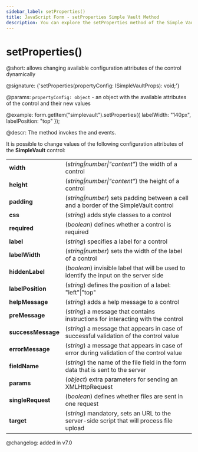 ```yaml
---
sidebar_label: setProperties()
title: JavaScript Form - setProperties Simple Vault Method 
description: You can explore the setProperties method of the Simple Vault control of Form in the documentation of the DHTMLX JavaScript UI library. Browse developer guides and API reference, try out code examples and live demos, and download a free 30-day evaluation version of DHTMLX Suite 7.
---
```


# setProperties()

@short: allows changing available configuration attributes of the control dynamically

@signature: {'setProperties(propertyConfig: ISimpleVaultProps): void;'}

@params:
`propertyConfig: object` - an object with the available attributes of the control and their new values

@example:
form.getItem("simplevault").setProperties({
    labelWidth: "140px", 
    labelPosition: "top"
});
 
@descr:
The method invokes the [](form/api/simplevault/simplevault_afterchangeproperties_event.md) and [](form/api/simplevault/simplevault_beforechangeproperties_event.md) events.

It is possible to change values of the following configuration attributes of the **SimpleVault** control:

<table>
	<tbody>
    <tr>
			<td><b>width</b></td>
			<td>(<i>string|number|"content"</i>) the width of a control</td>
		</tr>
    <tr>
			<td><b>height</b></td>
			<td>(<i>string|number|"content"</i>) the height of a control</td>
		</tr>
         <tr>
			<td><b>padding</b></td>
			<td>(<i>string|number</i>) sets padding between a cell and a border of the SimpleVault control</td>
		</tr>	
    <tr>
			<td><b>css</b></td>
			<td>(<i>string</i>) adds style classes to a control</td>
		</tr>
    <tr>
			<td><b>required</b></td>
			<td>(<i>boolean</i>) defines whether a control is required</td>
		</tr>
    <tr>
			<td><b>label</b></td>
			<td>(<i>string</i>) specifies a label for a control</td>
		</tr>
    <tr>
			<td><b>labelWidth</b></td>
			<td>(<i>string|number</i>) sets the width of the label of a control</td>
		</tr>
    <tr>
			<td><b>hiddenLabel</b></td>
			<td>(<i>boolean</i>) invisible label that will be used to identify the input on the server side</td>
		</tr>
    <tr>
			<td><b>labelPosition</b></td>
			<td>(<i>string</i>) defines the position of a label: "left"|"top"</td>
		</tr>
    <tr>
			<td><b>helpMessage</b></td>
			<td>(<i>string</i>) adds a help message to a control</td>
		</tr>
    <tr>
			<td><b>preMessage</b></td>
			<td>(<i>string</i>) a message that contains instructions for interacting with the control</td>
		</tr>
    <tr>
			<td><b>successMessage</b></td>
			<td>(<i>string</i>) a message that appears in case of successful validation of the control value</td>
		</tr>
    <tr>
			<td><b>errorMessage</b></td>
			<td>(<i>string</i>) a message that appears in case of error during validation of the control value</td>
		</tr>
    <tr>
			<td><b>fieldName</b></td>
			<td>(<i>string</i>) the name of the file field in the form data that is sent to the server </td>
		</tr>
    <tr>
			<td><b>params</b></td>
			<td>(<i>object</i>) extra parameters for sending an XMLHttpRequest</td>
		</tr>
    <tr>
			<td><b>singleRequest</b></td>
			<td>(<i>boolean</i>) defines whether files are sent in one request</td>
		</tr>
    <tr>
			<td><b>target</b></td>
			<td>(<i>string</i>) mandatory, sets an URL to the server-side script that will process file upload</td>
		</tr>
  </tbody>
</table>

@changelog: added in v7.0
